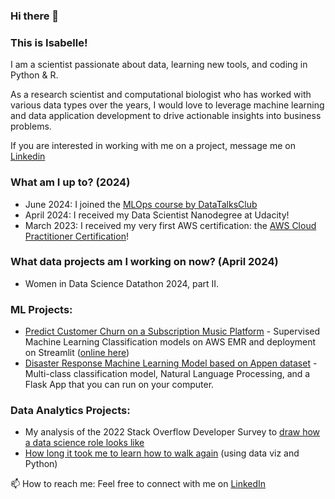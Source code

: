### Hi there 👋

### This is Isabelle! 

I am a scientist passionate about data, learning new tools, and coding in Python & R. 

As a research scientist and computational biologist who has worked with various data types over the years, I would love to leverage machine learning and data application development to drive actionable insights into business problems. 

If you are interested in working with me on a project, message me on [Linkedin](https://www.linkedin.com/in/isabellevea/)


### What am I up to? (2024)
- June 2024: I joined the [MLOps course by DataTalksClub](https://github.com/DataTalksClub/mlops-zoomcamp)
- April 2024: I received my Data Scientist Nanodegree at Udacity!
- March 2023: I received my very first AWS certification: the [AWS Cloud Practitioner Certification](https://www.credly.com/badges/95f605e5-f63f-4cdd-80a8-8f5661bca9bd/public_url)!


### What data projects am I working on now? (April 2024)
- Women in Data Science Datathon 2024, part II. 


### ML Projects: 
- [Predict Customer Churn on a Subscription Music Platform](https://github.com/thecochenille/scaling-fishstick) - Supervised Machine Learning Classification models on AWS EMR and deployment on Streamlit ([online here](https://sparkify-churn-prediction.streamlit.app/))
- [Disaster Response Machine Learning Model based on Appen dataset](https://github.com/thecochenille/ML_AppenDisaster) - Multi-class classification model, Natural Language Processing, and a Flask App that you can run on your computer.

### Data Analytics Projects: 
- My analysis of the 2022 Stack Overflow Developer Survey to [draw how a data science role looks like](https://medium.com/@isabelle.vea/draw-me-a-data-scientist-ff970301df04)
- [How long it took me to learn how to walk again](https://medium.com/@isabelle.vea/looking-at-recovery-from-my-lisfranc-foot-fracture-using-data-viz-and-moving-averages-37a71a192bd1) (using data viz and Python)



📫 How to reach me: Feel free to connect with me on [LinkedIn](https://www.linkedin.com/in/isabellevea/)

<!--
**thecochenille/thecochenille** is a ✨ _special_ ✨ repository because its `README.md` (this file) appears on your GitHub profile.

Here are some ideas to get you started:

- 🔭 I’m currently working on ...

- 👯 I’m looking to collaborate on ...
- 🤔 I’m looking for help with ...
- 💬 Ask me about ...

- 😄 Pronouns: ...
- ⚡ Fun fact: ...
-->
